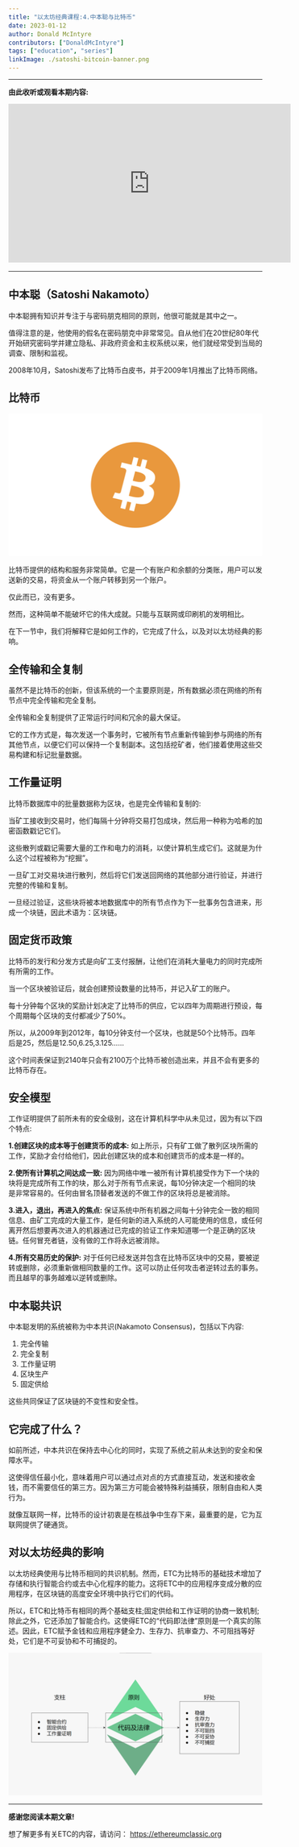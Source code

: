 ```yaml
---
title: "以太坊经典课程:4.中本聪与比特币"
date: 2023-01-12
author: Donald McIntyre
contributors: ["DonaldMcIntyre"]
tags: ["education", "series"]
linkImage: ./satoshi-bitcoin-banner.png
---
```


---
**由此收听或观看本期内容:**

<iframe width="560" height="315" src="https://www.youtube.com/embed/3gtE4z3NFaI" title="YouTube video player" frameborder="0" allow="accelerometer; autoplay; clipboard-write; encrypted-media; gyroscope; picture-in-picture" allowfullscreen></iframe>

---

## 中本聪（Satoshi Nakamoto）

中本聪拥有知识并专注于与密码朋克相同的原则，他很可能就是其中之一。

值得注意的是，他使用的假名在密码朋克中非常常见。自从他们在20世纪80年代开始研究密码学并建立隐私、非政府资金和主权系统以来，他们就经常受到当局的调查、限制和监视。

2008年10月，Satoshi发布了比特币白皮书，并于2009年1月推出了比特币网络。

## 比特币

![Bitcoin](./satoshi-bitcoin.png)

比特币提供的结构和服务非常简单。它是一个有账户和余额的分类账，用户可以发送新的交易，将资金从一个账户转移到另一个账户。

仅此而已，没有更多。

然而，这种简单不能破坏它的伟大成就。只能与互联网或印刷机的发明相比。

在下一节中，我们将解释它是如何工作的，它完成了什么，以及对以太坊经典的影响。

## 全传输和全复制

虽然不是比特币的创新，但该系统的一个主要原则是，所有数据必须在网络的所有节点中完全传输和完全复制。

全传输和全复制提供了正常运行时间和冗余的最大保证。

它的工作方式是，每次发送一个事务时，它被所有节点重新传输到参与网络的所有其他节点，以便它们可以保持一个复制副本。这包括挖矿者，他们接着使用这些交易构建和标记批量数据。

## 工作量证明

比特币数据库中的批量数据称为区块，也是完全传输和复制的:

当矿工接收到交易时，他们每隔十分钟将交易打包成块，然后用一种称为哈希的加密函数戳记它们。

这些散列或戳记需要大量的工作和电力的消耗，以使计算机生成它们。这就是为什么这个过程被称为“挖掘”。

一旦矿工对交易块进行散列，然后将它们发送回网络的其他部分进行验证，并进行完整的传输和复制。

一旦经过验证，这些块将被本地数据库中的所有节点作为下一批事务包含进来，形成一个块链，因此术语为：区块链。

## 固定货币政策

比特币的发行和分发方式是向矿工支付报酬，让他们在消耗大量电力的同时完成所有所需的工作。

当一个区块被验证后，就会创建预设数量的比特币，并记入矿工的账户。

每十分钟每个区块的奖励计划决定了比特币的供应，它以四年为周期进行预设，每个周期每个区块的支付都减少了50%。

所以，从2009年到2012年，每10分钟支付一个区块，也就是50个比特币。四年后是25，然后是12.50,6.25,3.125……

这个时间表保证到2140年只会有2100万个比特币被创造出来，并且不会有更多的比特币存在。

## 安全模型

工作证明提供了前所未有的安全级别，这在计算机科学中从未见过，因为有以下四个特点:

**1.创建区块的成本等于创建货币的成本:** 如上所示，只有矿工做了散列区块所需的工作，奖励才会付给他们，因此创建区块的成本和创建货币的成本是一样的。

**2.使所有计算机之间达成一致:** 因为网络中唯一被所有计算机接受作为下一个块的块将是完成所有工作的块，那么对于所有节点来说，每10分钟决定一个相同的块是非常容易的。任何由冒名顶替者发送的不做工作的区块将总是被消除。

**3.进入，退出，再进入的焦点:** 保证系统中所有机器之间每十分钟完全一致的相同信息、由矿工完成的大量工作，是任何新的进入系统的人可能使用的信息，或任何离开然后想要再次进入的机器通过已完成的验证工作来知道哪一个是正确的区块链。任何冒充者链，没有做的工作将永远被消除。

**4.所有交易历史的保护:** 对于任何已经发送并包含在比特币区块中的交易，要被逆转或删除，必须重新做相同数量的工作。这可以防止任何攻击者逆转过去的事务。而且越早的事务越难以逆转或删除。

## 中本聪共识
中本聪发明的系统被称为中本共识(Nakamoto Consensus)，包括以下内容:

1. 完全传输
2. 完全复制
3. 工作量证明
4. 区块生产
5. 固定供给

这些共同保证了区块链的不变性和安全性。

## 它完成了什么？

如前所述，中本共识在保持去中心化的同时，实现了系统之前从未达到的安全和保障水平。

这使得信任最小化，意味着用户可以通过点对点的方式直接互动，发送和接收金钱，而不需要信任的第三方。因为第三方可能会被特殊利益捕获，限制自由和人类行为。

就像互联网一样，比特币的设计初衷是在核战争中生存下来，最重要的是，它为互联网提供了硬通货。

## 对以太坊经典的影响

以太坊经典使用与比特币相同的共识机制。然而，ETC为比特币的基础技术增加了存储和执行智能合约或去中心化程序的能力。这将ETC中的应用程序变成分散的应用程序，在区块链的高度安全环境中执行它们的代码。

所以，ETC和比特币有相同的两个基础支柱;固定供给和工作证明的协商一致机制;除此之外，它还添加了智能合约。这使得ETC的“代码即法律”原则是一个真实的陈述。因此，ETC赋予金钱和应用程序健全力、生存力、抗审查力、不可阻挡等好处，它们是不可妥协和不可捕捉的。

![代码及法律的原则](./satoshi-bitcoin-etc-zh.png)

---

**感谢您阅读本期文章!**

想了解更多有关ETC的内容，请访问： https://ethereumclassic.org
